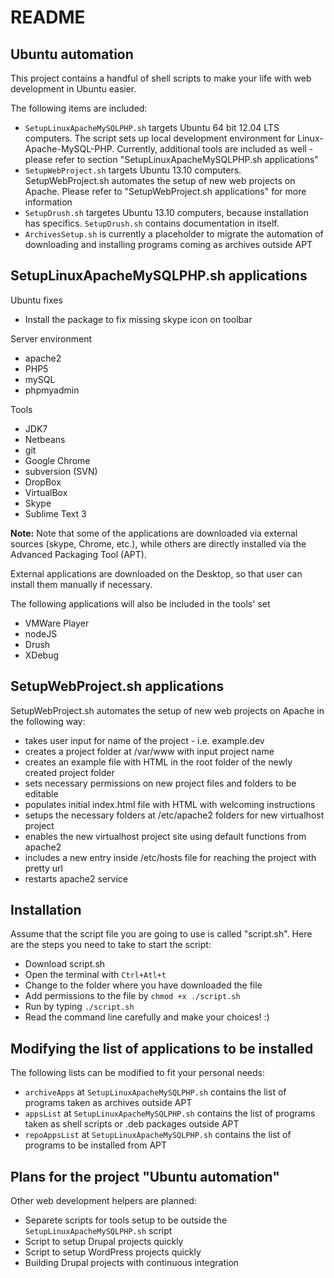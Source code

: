 README
======

Ubuntu automation
----------------
This project contains a handful of shell scripts to make your life with web development in Ubuntu easier.

The following items are included:
* `SetupLinuxApacheMySQLPHP.sh` targets Ubuntu 64 bit 12.04 LTS computers. The script sets up local development environment for Linux-Apache-MySQL-PHP. Currently, additional tools are included as well - please refer to section "SetupLinuxApacheMySQLPHP.sh applications"
* `SetupWebProject.sh` targets Ubuntu 13.10 computers. SetupWebProject.sh automates the setup of new web projects on Apache. Please refer to "SetupWebProject.sh applications" for more information
* `SetupDrush.sh` targetes Ubuntu 13.10 computers, because installation has specifics. `SetupDrush.sh` contains documentation in itself.
* `ArchivesSetup.sh` is currently a placeholder to migrate the automation of downloading and installing programs coming as archives outside APT

SetupLinuxApacheMySQLPHP.sh applications
--------

Ubuntu fixes
* Install the package to fix missing skype icon on toolbar

Server environment
* apache2
* PHP5
* mySQL
* phpmyadmin

Tools
* JDK7
* Netbeans
* git
* Google Chrome
* subversion (SVN)
* DropBox
* VirtualBox
* Skype
* Sublime Text 3

**Note:**
Note that some of the applications are downloaded via external sources (skype, Chrome, etc.), while others are directly installed via the Advanced Packaging Tool (APT).

External applications are downloaded on the Desktop, so that user can install them manually if necessary.

The following applications will also be included in the tools' set
* VMWare Player
* nodeJS
* Drush
* XDebug

SetupWebProject.sh applications
--------
SetupWebProject.sh automates the setup of new web projects on Apache in the following way:
* takes user input for name of the project - i.e. example.dev
* creates a project folder at /var/www with input project name
* creates an example file with HTML in the root folder of the newly created project folder
* sets necessary permissions on new project files and folders to be editable
* populates initial index.html file with HTML with welcoming instructions
* setups the necessary folders at /etc/apache2 folders for new virtualhost project
* enables the new virtualhost project site using default functions from apache2
* includes a new entry inside /etc/hosts file for reaching the project with pretty url
* restarts apache2 service

Installation
------------
Assume that the script file you are going to use is called "script.sh".
Here are the steps you need to take to start the script:
* Download script.sh
* Open the terminal with `Ctrl+Atl+t`
* Change to the folder where you have downloaded the file
* Add permissions to the file by `chmod +x ./script.sh`
* Run by typing `./script.sh`
* Read the command line carefully and make your choices! :)

Modifying the list of applications to be installed
------------
The following lists can be modified to fit your personal needs:
* `archiveApps` at `SetupLinuxApacheMySQLPHP.sh` contains the list of programs taken as archives outside APT
* `appsList` at `SetupLinuxApacheMySQLPHP.sh` contains the list of programs taken as shell scripts or .deb packages outside APT
* `repoAppsList` at `SetupLinuxApacheMySQLPHP.sh` contains the list of programs to be installed from APT

Plans for the project "Ubuntu automation"
------------
Other web development helpers are planned:
* Separete scripts for tools setup to be outside the `SetupLinuxApacheMySQLPHP.sh` script
* Script to setup Drupal projects quickly
* Script to setup WordPress projects quickly
* Building Drupal projects with continuous integration
